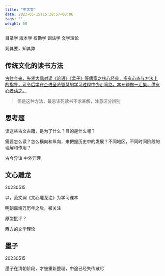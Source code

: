 ```yaml
---
title: "中古文"
date: 2023-05-15T15:38:57+08:00
tags: ""
weight: 50
---
```




目录学 版本学 校勘学 训诂学 文学理论

观其要，知其弊

## 传统文化的读书方法

[古往今来，先贤大儒对读《论语》《孟子》等儒家之核心经典，多有心态与方法上的指导，可令后学在企进圣贤智慧的学习过程中少走弯路，本专题做一汇集，供有心者读之。](https://www.xueruxue.com/zhuanti/du-shu-fa-zhi-du-jing)

> 但是这种方法，最忌讳死读书不求甚解，注意区分辨别

## 思考题

读这些古文古籍，是为了什么？目的是什么呢？

需要怎么读？怎么横向和纵向，来把握历史中的发展？不同地区，不同时间阶段的理解和作用？

古今异谊 中外异理

## 文心雕龙

20230515

以，范文澜《文心雕龙注》为学习课本

明朝嘉靖万历年之后，被关注

原型批评？

西方的文学理论

## 墨子

20230515

墨子在清朝阶段，才被重新整理，中途已经失传散尽